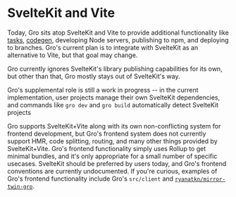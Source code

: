 # SvelteKit and Vite

Today, Gro sits atop SvelteKit and Vite to provide additional functionality
like [tasks](./tasks.md), [codegen](./gen.md),
developing Node servers, publishing to npm, and deploying to branches.
Gro's current plan is to integrate with SvelteKit as an alternative to Vite,
but that goal may change.

Gro currently ignores SvelteKit's library publishing capabilities for its own,
but other than that, Gro mostly stays out of SvelteKit's way.

Gro's supplemental role is still a work in progress --
in the current implementation, user projects manage their own SvelteKit dependencies,
and commands like `gro dev` and `gro build` automatically detect SvelteKit projects

Gro supports SvelteKit+Vite along with its own non-conflicting system for frontend development,
but Gro's frontend system does not currently support HMR, code splitting, routing,
and many other things provided by SvelteKit+Vite.
Gro's frontend functionality simply uses Rollup to get minimal bundles,
and it's only appropriate for a small number of specific usecases.
SvelteKit should be preferred by users today,
and Gro's frontend conventions are currently undocumented.
If you're curious, examples of Gro's frontend functionality include Gro's `src/client` and
[`ryanatkn/mirror-twin-gro`](https://github.com/ryanatkn/mirror-twin-gro).
